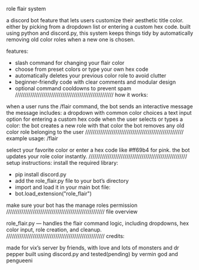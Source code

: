 role flair system

a discord bot feature that lets users customize their aesthetic title color. either by picking from a dropdown list or entering a custom hex code. built using python and discord.py, this system keeps things tidy by automatically removing old color roles when a new one is chosen.

features:
- slash command for changing your flair color
- choose from preset colors or type your own hex code
- automatically deletes your previous color role to avoid clutter
- beginner-friendly code with clear comments and modular design
- optional command cooldowns to prevent spam
////////////////////////////////////////////////////
how it works:

when a user runs the /flair command, the bot sends an interactive message
the message includes:
a dropdown with common color choices
a text input option for entering a custom hex code
when the user selects or types a color:
the bot creates a new role with that color
the bot removes any old color role belonging to the user
////////////////////////////////////////////////////
example usage:
/flair

select your favorite color or enter a hex code like #ff69b4 for pink.
the bot updates your role color instantly.
////////////////////////////////////////////////////
setup instructions:
install the required library:
- pip install discord.py
- add the role_flair.py file to your bot’s directory
- import and load it in your main bot file:
- bot.load_extension("role_flair")

make sure your bot has the manage roles permission
////////////////////////////////////////////////////
file overview

role_flair.py — handles the flair command logic, including dropdowns, hex color input, role creation, and cleanup.
////////////////////////////////////////////////////
credits:

made for vix’s server by friends, with love and lots of monsters and dr pepper
built using discord.py and tested(pending) by vermin god and pengueeni

